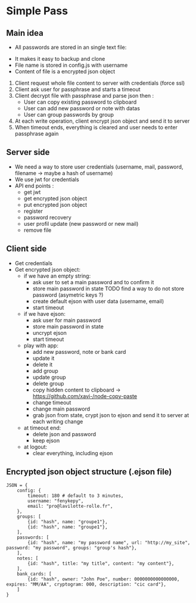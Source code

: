# Simple Pass
## Main idea

- All passwords are stored in an single text file:
 * It makes it easy to backup and clone
 * File name is stored in config.js with username
 * Content of file is a encrypted json object

 1. Client request whole file content to server with credentials (force ssl)
 2. Client ask user for passphrase and starts a timeout
 3. Client decrypt file with passphrase and parse json then :
    - User can copy existing password to clipboard
    - User can add new password or note with datas
    - User can group passwords by group
 4. At each write operation, client encrypt json object and send it to server
 5. When timeout ends, everything is cleared and user needs to enter passphrase again

## Server side

- We need a way to store user credentials (username, mail, password, filename -> maybe a hash of username)
- We use jwt for credentials
- API end points :
    - get jwt
    - get encrypted json object
    - put encrypted json object
    - register
    - password recovery
    - user profil update (new password or new mail)
    - remove file

## Client side

- Get credentials
- Get encrypted json object:
    - if we have an empty string:
        - ask user to set a main password and to confirm it
        - store main password in state TODO find a way to do not store password (asymetric keys ?)
        - create default ejson with user data (username, email)
        - start timeout
    - if we have ejson:
        - ask user for main password
        - store main password in state
        - uncrypt ejson
        - start timeout
    - play with app:
        - add new password, note or bank card
        - update it
        - delete it
        - add group
        - update group
        - delete group
        - copy hidden content to clipboard -> https://github.com/xavi-/node-copy-paste
        - change timeout
        - change main password
        - grab json from state, crypt json to ejson and send it to server at each writing change
    - at timeout end:
        - delete json and password
        - keep ejson
    - at logout:
        - clear everything, including ejson


## Encrypted json object structure (.ejson file)

    JSON = {
        config: {
            timeout: 180 # default to 3 minutes,
            username: "fenykepy",
            email: "pro@lavilotte-rolle.fr",
        },
        groups: [
            {id: "hash", name: "groupe1"},
            {id: "hash", name: "groupe1"},
        ],
        passwords: [
            {id: "hash", name: "my password name", url: "http://my_site", password: "my password", groups: "group's hash"},
        ],
        notes: [
            {id: "hash", title: "my title", content: "my content"},
        ],
        bank_cards: [
            {id: "hash", owner: "John Poe", number: 0000000000000000, expires: "MM/AA", cryptogram: 000, description: "cic card"},
        ]
    }

